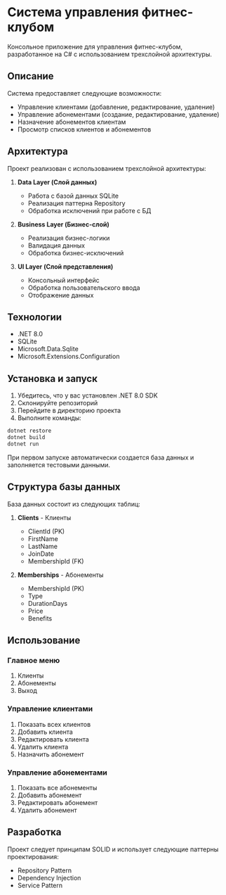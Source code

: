 # Система управления фитнес-клубом

Консольное приложение для управления фитнес-клубом, разработанное на C# с использованием трехслойной архитектуры.

## Описание

Система предоставляет следующие возможности:
- Управление клиентами (добавление, редактирование, удаление)
- Управление абонементами (создание, редактирование, удаление)
- Назначение абонементов клиентам
- Просмотр списков клиентов и абонементов

## Архитектура

Проект реализован с использованием трехслойной архитектуры:

1. **Data Layer (Слой данных)**
   - Работа с базой данных SQLite
   - Реализация паттерна Repository
   - Обработка исключений при работе с БД

2. **Business Layer (Бизнес-слой)**
   - Реализация бизнес-логики
   - Валидация данных
   - Обработка бизнес-исключений

3. **UI Layer (Слой представления)**
   - Консольный интерфейс
   - Обработка пользовательского ввода
   - Отображение данных

## Технологии

- .NET 8.0
- SQLite
- Microsoft.Data.Sqlite
- Microsoft.Extensions.Configuration

## Установка и запуск

1. Убедитесь, что у вас установлен .NET 8.0 SDK
2. Склонируйте репозиторий
3. Перейдите в директорию проекта
4. Выполните команды:

```bash
dotnet restore
dotnet build
dotnet run
```

При первом запуске автоматически создается база данных и заполняется тестовыми данными.

## Структура базы данных

База данных состоит из следующих таблиц:

1. **Clients** - Клиенты
   - ClientId (PK)
   - FirstName
   - LastName
   - JoinDate
   - MembershipId (FK)

2. **Memberships** - Абонементы
   - MembershipId (PK)
   - Type
   - DurationDays
   - Price
   - Benefits

## Использование

### Главное меню

1. Клиенты
2. Абонементы
0. Выход

### Управление клиентами

1. Показать всех клиентов
2. Добавить клиента
3. Редактировать клиента
4. Удалить клиента
5. Назначить абонемент

### Управление абонементами

1. Показать все абонементы
2. Добавить абонемент
3. Редактировать абонемент
4. Удалить абонемент

## Разработка

Проект следует принципам SOLID и использует следующие паттерны проектирования:
- Repository Pattern
- Dependency Injection
- Service Pattern

